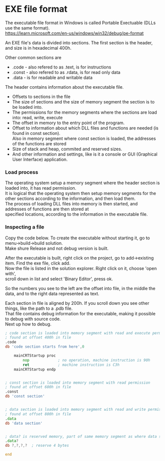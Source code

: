 # EXE file format
The executable file format in Windows is called Portable Exectuable (DLLs use the same format). <br>
https://learn.microsoft.com/en-us/windows/win32/debug/pe-format

An EXE file's data is divided into sections. The first section is the header, and size is in hexadecimal 400h. <br>

Other common sections are 
- .code - also refered to as .text, is for instructions
- .const - also refered to as .rdata, is for read only data
- .data - is for readable and writable data
  
The header contains information about the executable file. <br>
- Offsets to sections in the file
- The size of sections and the size of memory segment the section is to be loaded into.
- The permissions for the memory segments where the sections are load into: read, write, execute <br>
- The offset in memory to the entry point of the program.
- Offset to information about which DLL files and functions are needed (is found in const section). <br>
  Also in memory segment where const section is loaded, the addresses of the functions are stored
- Size of stack and heap, commited and reserved sizes.
- And other information and settings, like is it a console or GUI (Graphical User Interface) application.

### Load process
The operating system setup a memory segment where the header section is loaded into, it has read permission. <br>
It is logical that the operating system then setup memory segments for the other sections according to the information, and then load them. <br>
The process of loading DLL files into memory is then started, and addresses of functions are then stored at <br>
specified locations, according to the information in the executable file. 

### Inspecting a file
Copy the code below. To create the executable without starting it, go to menu->build->build solution. <br>
Make shure Release and not debug version is built.

After the executable is built, right click on the project, go to add->existing item. Find the exe file, click add. <br>
Now the file is listed in the solution explorer. Right click on it, choose 'open with', <br>
scroll down in list and select 'Binary Editor', press ok. <br>

So the numbers you see to the left are the offset into file, in the middle the data, and to the right data represented as text.

Each section in file is aligned by 200h. If you scroll down you see other things, like the path to a .pdb file. <br>
That file contains debug information for the executable, making it possible to debug with source code. <br>
Next up how to debug.

```asm
; code section is loaded into memory segment with read and execute permissions
; found at offset 400h in file
.code
db 'code section starts from here',0

	mainCRTStartup proc
		nop				; no operation, machine instruction is 90h
		ret				; machine instruction is C3h
	mainCRTStartup endp


; const section is loaded into memory segment with read permission
; found at offset 600h in file
.const
db 'const section'


; data section is loaded into memory segment with read and write permissions
; found at offset 800h in file
.data
db 'data section'


; data? is reserved memory, part of same memory segment as where data section is loaded
.data?
db ?,?,?,?	; reserve 4 bytes

end
```
